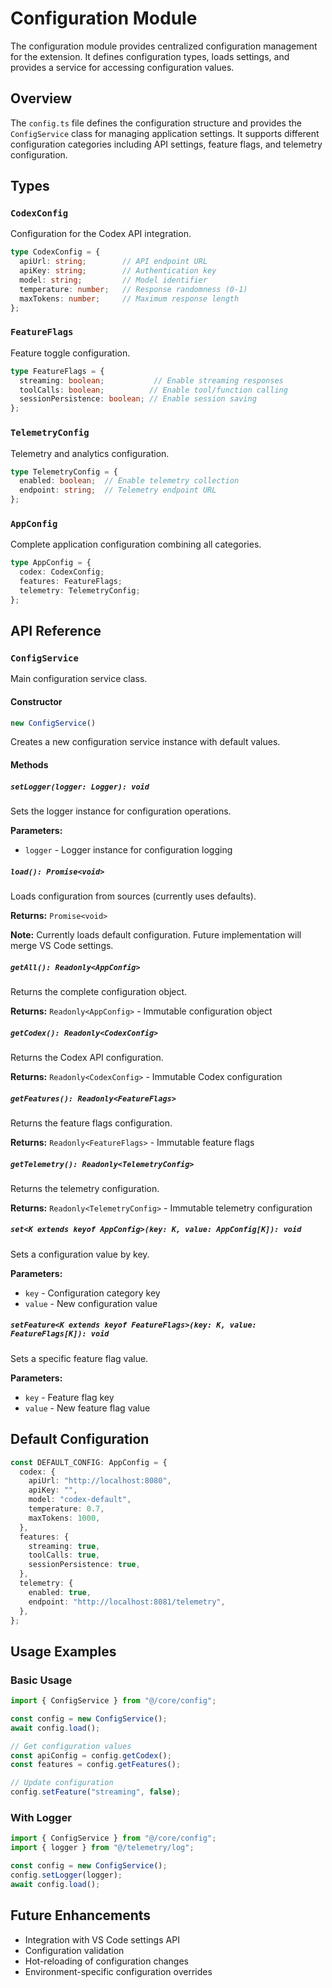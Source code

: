 # Configuration Module

The configuration module provides centralized configuration management for the extension. It defines configuration types, loads settings, and provides a service for accessing configuration values.

## Overview

The `config.ts` file defines the configuration structure and provides the `ConfigService` class for managing application settings. It supports different configuration categories including API settings, feature flags, and telemetry configuration.

## Types

### `CodexConfig`

Configuration for the Codex API integration.

```typescript
type CodexConfig = {
  apiUrl: string;        // API endpoint URL
  apiKey: string;        // Authentication key
  model: string;         // Model identifier
  temperature: number;   // Response randomness (0-1)
  maxTokens: number;     // Maximum response length
};
```

### `FeatureFlags`

Feature toggle configuration.

```typescript
type FeatureFlags = {
  streaming: boolean;           // Enable streaming responses
  toolCalls: boolean;          // Enable tool/function calling
  sessionPersistence: boolean; // Enable session saving
};
```

### `TelemetryConfig`

Telemetry and analytics configuration.

```typescript
type TelemetryConfig = {
  enabled: boolean;  // Enable telemetry collection
  endpoint: string;  // Telemetry endpoint URL
};
```

### `AppConfig`

Complete application configuration combining all categories.

```typescript
type AppConfig = {
  codex: CodexConfig;
  features: FeatureFlags;
  telemetry: TelemetryConfig;
};
```

## API Reference

### `ConfigService`

Main configuration service class.

#### Constructor

```typescript
new ConfigService()
```

Creates a new configuration service instance with default values.

#### Methods

##### `setLogger(logger: Logger): void`

Sets the logger instance for configuration operations.

**Parameters:**
- `logger` - Logger instance for configuration logging

##### `load(): Promise<void>`

Loads configuration from sources (currently uses defaults).

**Returns:** `Promise<void>`

**Note:** Currently loads default configuration. Future implementation will merge VS Code settings.

##### `getAll(): Readonly<AppConfig>`

Returns the complete configuration object.

**Returns:** `Readonly<AppConfig>` - Immutable configuration object

##### `getCodex(): Readonly<CodexConfig>`

Returns the Codex API configuration.

**Returns:** `Readonly<CodexConfig>` - Immutable Codex configuration

##### `getFeatures(): Readonly<FeatureFlags>`

Returns the feature flags configuration.

**Returns:** `Readonly<FeatureFlags>` - Immutable feature flags

##### `getTelemetry(): Readonly<TelemetryConfig>`

Returns the telemetry configuration.

**Returns:** `Readonly<TelemetryConfig>` - Immutable telemetry configuration

##### `set<K extends keyof AppConfig>(key: K, value: AppConfig[K]): void`

Sets a configuration value by key.

**Parameters:**
- `key` - Configuration category key
- `value` - New configuration value

##### `setFeature<K extends keyof FeatureFlags>(key: K, value: FeatureFlags[K]): void`

Sets a specific feature flag value.

**Parameters:**
- `key` - Feature flag key
- `value` - New feature flag value

## Default Configuration

```typescript
const DEFAULT_CONFIG: AppConfig = {
  codex: {
    apiUrl: "http://localhost:8080",
    apiKey: "",
    model: "codex-default",
    temperature: 0.7,
    maxTokens: 1000,
  },
  features: {
    streaming: true,
    toolCalls: true,
    sessionPersistence: true,
  },
  telemetry: {
    enabled: true,
    endpoint: "http://localhost:8081/telemetry",
  },
};
```

## Usage Examples

### Basic Usage

```typescript
import { ConfigService } from "@/core/config";

const config = new ConfigService();
await config.load();

// Get configuration values
const apiConfig = config.getCodex();
const features = config.getFeatures();

// Update configuration
config.setFeature("streaming", false);
```

### With Logger

```typescript
import { ConfigService } from "@/core/config";
import { logger } from "@/telemetry/log";

const config = new ConfigService();
config.setLogger(logger);
await config.load();
```

## Future Enhancements

- Integration with VS Code settings API
- Configuration validation
- Hot-reloading of configuration changes
- Environment-specific configuration overrides
